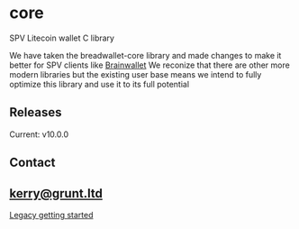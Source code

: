# core
SPV Litecoin wallet C library

We have taken the breadwallet-core library and made changes to make it better for SPV clients like [Brainwallet](https://www.brainwallet.co)
We reconize that there are other more modern libraries but the existing user base means we intend to fully optimize this library and use it to its full potential

## Releases
Current: v10.0.0

## Contact
kerry@grunt.ltd
---
[Legacy getting started](https://github.com/breadwallet/breadwallet-core/wiki)
